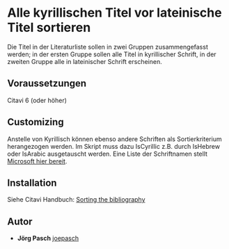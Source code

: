 # Alle kyrillischen Titel vor lateinische Titel sortieren

Die Titel in der Literaturliste sollen in zwei Gruppen zusammengefasst werden; in der ersten Gruppe sollen alle Titel in kyrillischer Schrift, in der zweiten Gruppe alle in lateinischer Schrift erscheinen.

## Voraussetzungen
Citavi 6 (oder höher)

## Customizing 
Anstelle von Kyrillisch können ebenso andere Schriften als Sortierkriterium herangezogen werden. Im Skript muss dazu IsCyrillic z.B. durch IsHebrew oder IsArabic ausgetauscht werden. Eine Liste der Schriftnamen stellt [Microsoft hier bereit](https://docs.microsoft.com/en-us/dotnet/standard/base-types/character-classes-in-regular-expressions#SupportedNamedBlocks).

## Installation
Siehe Citavi Handbuch: [Sorting the bibliography](https://www1.citavi.com/sub/manual6/en/index.html?cse_sorting_the_bibliography.html)

## Autor

* **Jörg Pasch** [joepasch](https://github.com/joepasch)
